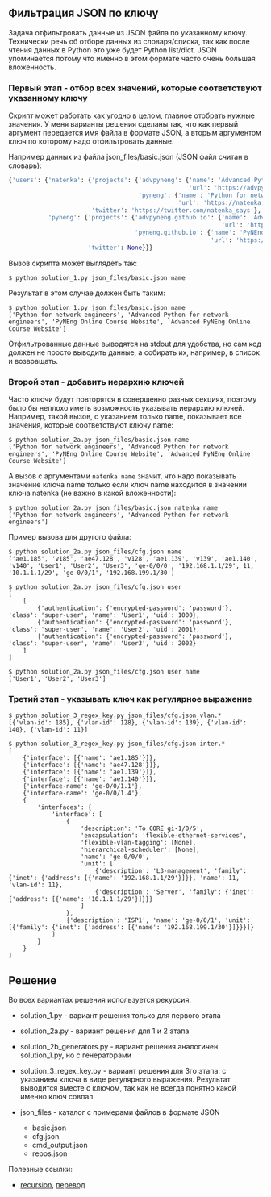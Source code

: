 ## Фильтрация JSON по ключу

Задача отфильтровать данные из JSON файла по указанному ключу. Технически речь
об отборе данных из словаря/списка, так как после чтения данных в Python это уже будет
Python list/dict.
JSON упоминается потому что именно в этом формате часто очень большая вложенность.

### Первый этап - отбор всех значений, которые соответствуют указанному ключу

Скрипт может работать как угодно в целом, главное отобрать нужные значения.
У меня варианты решения сделаны так, что как первый аргумент передается имя файла в формате JSON,
а вторым аргументом ключ по которому надо отфильтровать данные.

Например данных из файла json_files/basic.json (JSON файл считан в словарь):

```python
{'users': {'natenka': {'projects': {'advpyneng': {'name': 'Advanced Python for network engineers',
                                                  'url': 'https://advpyneng.readthedocs.io/ru/latest/'},
                                    'pyneng': {'name': 'Python for network engineers',
                                               'url': 'https://natenka.github.io/pyneng/'}},
                       'twitter': 'https://twitter.com/natenka_says'},
           'pyneng': {'projects': {'advpyneng.github.io': {'name': 'Advanced PyNEng Online Course Website',
                                                           'url': 'https://advpyneng.github.io/'},
                                   'pyneng.github.io': {'name': 'PyNEng Online Course Website',
                                                        'url': 'https://pyneng.github.io/'}},
                      'twitter': None}}}
```

Вызов скрипта может выглядеть так:

```
$ python solution_1.py json_files/basic.json name
```

Результат в этом случае должен быть таким:
```
$ python solution_1.py json_files/basic.json name
['Python for network engineers', 'Advanced Python for network engineers', 'PyNEng Online Course Website', 'Advanced PyNEng Online Course Website']
```

Отфильтрованные данные выводятся на stdout для удобства, но сам код должен не просто выводить данные,
а собирать их, например, в список и возвращать.

### Второй этап - добавить иерархию ключей

Часто ключи будут повторятся в совершенно разных секциях, поэтому было бы неплохо иметь возможность
указывать иерархию ключей. Например, такой вызов, с указанием только name, показывает все значения, которые соответствуют ключу name:

```
$ python solution_2a.py json_files/basic.json name
['Python for network engineers', 'Advanced Python for network engineers', 'PyNEng Online Course Website', 'Advanced PyNEng Online Course Website']
```

А вызов с аргументами ``natenka name`` значит, что надо показывать значение ключа name только
если ключ name находится в значении ключа natenka (не важно в какой вложенности):
```
$ python solution_2a.py json_files/basic.json natenka name
['Python for network engineers', 'Advanced Python for network engineers']
```

Пример вызова для другого файла:

```
$ python solution_2a.py json_files/cfg.json name
['ae1.185', 'v185', 'ae47.128', 'v128', 'ae1.139', 'v139', 'ae1.140', 'v140', 'User1', 'User2', 'User3', 'ge-0/0/0', '192.168.1.1/29', 11, '10.1.1.1/29', 'ge-0/0/1', '192.168.199.1/30']

$ python solution_2a.py json_files/cfg.json user
[
    [
        {'authentication': {'encrypted-password': 'password'}, 'class': 'super-user', 'name': 'User1', 'uid': 1000},
        {'authentication': {'encrypted-password': 'password'}, 'class': 'super-user', 'name': 'User2', 'uid': 2001},
        {'authentication': {'encrypted-password': 'password'}, 'class': 'super-user', 'name': 'User3', 'uid': 2002}
    ]
]

$ python solution_2a.py json_files/cfg.json user name
['User1', 'User2', 'User3']
```

### Третий этап - указывать ключ как регулярное выражение

```
$ python solution_3_regex_key.py json_files/cfg.json vlan.*
[{'vlan-id': 185}, {'vlan-id': 128}, {'vlan-id': 139}, {'vlan-id': 140}, {'vlan-id': 11}]

$ python solution_3_regex_key.py json_files/cfg.json inter.*
[
    {'interface': [{'name': 'ae1.185'}]},
    {'interface': [{'name': 'ae47.128'}]},
    {'interface': [{'name': 'ae1.139'}]},
    {'interface': [{'name': 'ae1.140'}]},
    {'interface-name': 'ge-0/0/1.1'},
    {'interface-name': 'ge-0/0/1.4'},
    {
        'interfaces': {
            'interface': [
                {
                    'description': 'To CORE gi-1/0/5',
                    'encapsulation': 'flexible-ethernet-services',
                    'flexible-vlan-tagging': [None],
                    'hierarchical-scheduler': [None],
                    'name': 'ge-0/0/0',
                    'unit': [
                        {'description': 'L3-management', 'family': {'inet': {'address': [{'name': '192.168.1.1/29'}]}}, 'name': 11, 'vlan-id': 11},
                        {'description': 'Server', 'family': {'inet': {'address': [{'name': '10.1.1.1/29'}]}}}
                    ]
                },
                {'description': 'ISP1', 'name': 'ge-0/0/1', 'unit': [{'family': {'inet': {'address': [{'name': '192.168.199.1/30'}]}}}]}
            ]
        }
    }
]

```

## Решение

Во всех вариантах решения используется рекурсия.

* solution_1.py - вариант решения только для первого этапа
* solution_2a.py - вариант решения для 1 и 2 этапа
* solution_2b_generators.py - вариант решения аналогичен solution_1.py, но с генераторами
* solution_3_regex_key.py - вариант решения для 3го этапа: с указанием ключа в виде регулярного
  выражения. Результат выводится вместе с ключом, так как не всегда понятно какой именно ключ совпал
* json_files - каталог с примерами файлов в формате JSON

  * basic.json
  * cfg.json
  * cmd_output.json
  * repos.json

Полезные ссылки:

* [recursion](https://runestone.academy/runestone/books/published/pythonds/Recursion/toctree.html), [перевод](http://aliev.me/runestone/Recursion/Objectives.html)

